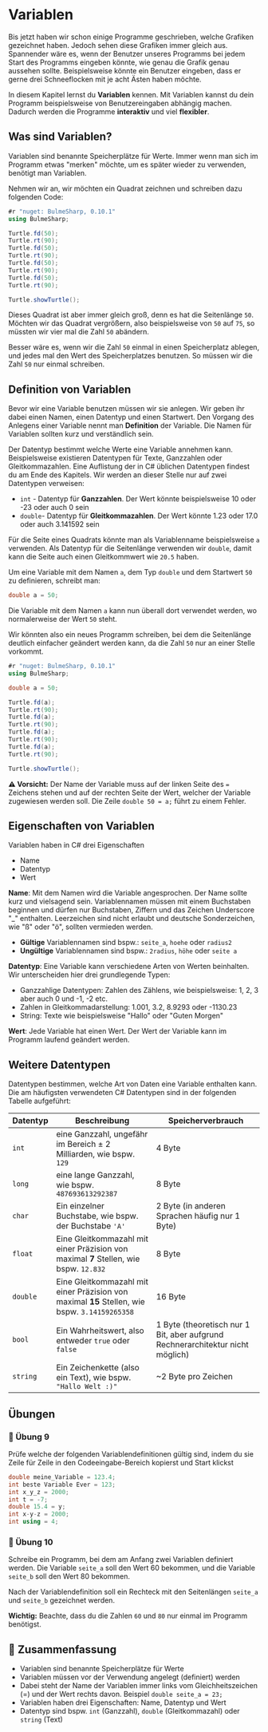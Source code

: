 # Variablen 

Bis jetzt haben wir schon einige Programme geschrieben, welche Grafiken gezeichnet haben.
Jedoch sehen diese Grafiken immer gleich aus. 
Spannender wäre es, wenn der Benutzer unseres Programms bei jedem Start
des Programms eingeben könnte, wie genau die Grafik genau aussehen sollte.
Beispielsweise könnte ein Benutzer eingeben,
dass er gerne drei Schneeflocken mit je acht Ästen haben möchte.

In diesem Kapitel lernst du **Variablen** kennen.
Mit Variablen kannst du dein Programm beispielsweise von
Benutzereingaben abhängig machen.
Dadurch werden die Programme **interaktiv** und viel **flexibler**.

## Was sind Variablen?
Variablen sind benannte Speicherplätze für Werte.
Immer wenn man sich im Programm etwas "merken" möchte,
um es später wieder zu verwenden, benötigt man Variablen.

Nehmen wir an, wir möchten ein Quadrat zeichnen und schreiben dazu folgenden Code:

```cs
#r "nuget: BulmeSharp, 0.10.1"
using BulmeSharp;

Turtle.fd(50);
Turtle.rt(90);
Turtle.fd(50);
Turtle.rt(90);
Turtle.fd(50);
Turtle.rt(90);
Turtle.fd(50);
Turtle.rt(90);

Turtle.showTurtle();
```

Dieses Quadrat ist aber immer gleich groß, denn es hat die Seitenlänge `50`.
Möchten wir das Quadrat vergrößern, also beispielsweise von `50` auf `75`,
so müssten wir vier mal die Zahl `50` abändern.

Besser wäre es, wenn wir die Zahl `50` einmal in einen Speicherplatz ablegen,
und jedes mal den Wert des Speicherplatzes benutzen.
So müssen wir die Zahl `50` nur einmal schreiben.

## Definition von Variablen

Bevor wir eine Variable benutzen müssen wir sie anlegen.
Wir geben ihr dabei einen Namen, einen Datentyp und einen Startwert.
Den Vorgang des Anlegens einer Variable nennt man **Definition** der Variable.
Die Namen für Variablen sollten kurz und verständlich sein.

Der Datentyp bestimmt welche Werte eine Variable annehmen kann.
Beispielsweise existieren Datentypen für Texte, Ganzzahlen oder Gleitkommazahlen.
Eine Auflistung der in C# üblichen Datentypen findest du am Ende des Kapitels.
Wir werden an dieser Stelle nur auf zwei Datentypen verweisen:
* `int` - Datentyp für **Ganzzahlen**. Der Wert könnte beispielsweise 10 oder -23 oder auch 0 sein
* `double`- Datentyp für **Gleitkommazahlen**. Der Wert könnte 1.23 oder 17.0 oder auch 3.141592 sein

Für die Seite eines Quadrats könnte man als Variablenname beispielsweise `a` verwenden.
Als Datentyp für die Seitenlänge verwenden wir `double`, damit kann die Seite auch
einen Gleitkommwert wie `20.5` haben.

Um eine Variable mit dem Namen `a`, dem Typ `double` und dem Startwert `50` zu definieren,
schreibt man:

```cs
double a = 50;
```

Die Variable mit dem Namen `a` kann nun überall dort verwendet werden,
wo normalerweise der Wert `50` steht.

Wir könnten also ein neues Programm schreiben,
bei dem die Seitenlänge deutlich einfacher geändert werden kann,
da die Zahl `50` nur an einer Stelle vorkommt.


```cs
#r "nuget: BulmeSharp, 0.10.1"
using BulmeSharp;

double a = 50;

Turtle.fd(a);
Turtle.rt(90);
Turtle.fd(a);
Turtle.rt(90);
Turtle.fd(a);
Turtle.rt(90);
Turtle.fd(a);
Turtle.rt(90);

Turtle.showTurtle();
```

**⚠️ Vorsicht:** Der Name der Variable muss auf der linken Seite des `=` Zeichens stehen
und auf der rechten Seite der Wert, welcher der Variable zugewiesen werden soll.
Die Zeile `double 50 = a;` führt zu einem Fehler.


## Eigenschaften von Variablen

Variablen haben in C# drei Eigenschaften

+ Name
+ Datentyp
+ Wert

**Name**: Mit dem Namen wird die Variable angesprochen.
Der Name sollte kurz und vielsagend sein.
Variablennamen müssen mit einem Buchstaben beginnen und 
dürfen nur Buchstaben, Ziffern und das Zeichen Underscore "_" enthalten.
Leerzeichen sind nicht erlaubt und deutsche Sonderzeichen,
wie "ß" oder "ö", sollten vermieden werden.

+ **Gültige** Variablennamen sind bspw.: `seite_a`, `hoehe` oder `radius2`
+ **Ungültige** Variablennamen sind bspw.: `2radius`, `höhe` oder `seite a`


**Datentyp**: Eine Variable kann verschiedene Arten von Werten beinhalten.
Wir unterscheiden hier drei grundlegende Typen:

+ Ganzzahlige Datentypen: Zahlen des Zählens, wie beispielsweise: 1, 2, 3 aber auch 0 und -1, -2 etc.
+ Zahlen in Gleitkommadarstellung: 1.001, 3.2, 8.9293 oder -1130.23
+ String: Texte wie beispielsweise "Hallo" oder "Guten Morgen"

**Wert**: Jede Variable hat einen Wert. Der Wert der Variable kann
im Programm laufend geändert werden. 

## Weitere Datentypen

Datentypen bestimmen, welche Art von Daten eine Variable enthalten kann.
Die am häufigsten verwendeten C# Datentypen sind in der folgenden Tabelle aufgeführt:

| Datentyp  | Beschreibung |  Speicherverbrauch | 
| ------------- | ------------- | ------------- |
| `int`  | eine Ganzzahl, ungefähr im Bereich ± 2 Milliarden, wie bspw. `129`  | 4 Byte |
| `long`  | eine lange Ganzzahl, wie bspw. `487693613292387`  | 8 Byte |
| `char`  | Ein einzelner Buchstabe, wie bspw. der Buchstabe `'A'`  | 2 Byte (in anderen Sprachen häufig nur 1 Byte)|
| `float`  | Eine Gleitkommazahl mit einer Präzision von maximal **7** Stellen, wie bspw. `12.832`  | 8 Byte |
| `double`  | Eine Gleitkommazahl mit einer Präzision von maximal **15** Stellen, wie bspw. `3.14159265358`  | 16 Byte |
| `bool`  | Ein Wahrheitswert, also entweder `true` oder `false`  | 1 Byte (theoretisch nur 1 Bit, aber aufgrund Rechnerarchitektur nicht möglich) |
| `string`  | Ein Zeichenkette (also ein Text), wie bspw. `"Hallo Welt :)"`  | ~2 Byte pro Zeichen |

## Übungen

### 📝 Übung 9
Prüfe welche der folgenden Variablendefinitionen gültig sind,
indem du sie Zeile für Zeile in den Codeeingabe-Bereich kopierst und Start klickst

```c#
double meine_Variable = 123.4;
int beste Variable Ever = 123;
int x_y_z = 2000;
int t = -7;
double 15.4 = y;
int x-y-z = 2000;
int using = 4;
```

### 📝 Übung 10

Schreibe ein Programm, bei dem am Anfang zwei Variablen definiert werden.
Die Variable `seite_a` soll den Wert 60 bekommen, und die Variable `seite_b`
soll den Wert 80 bekommen.

Nach der Variablendefinition soll ein Rechteck mit den Seitenlängen
`seite_a` und `seite_b` gezeichnet werden.

**Wichtig:** Beachte, dass du die Zahlen `60` und `80` nur einmal im Programm benötigst. 



## 🧭 Zusammenfassung

+ Variablen sind benannte Speicherplätze für Werte
+ Variablen müssen vor der Verwendung angelegt (definiert) werden
+ Dabei steht der Name der Variablen immer links vom Gleichheitszeichen (=) und der Wert rechts davon. Beispiel `double seite_a = 23;`
+ Variablen haben drei Eigenschaften: Name, Datentyp und Wert
+ Datentyp sind bspw. `int` (Ganzzahl), `double` (Gleitkommazahl) oder `string` (Text)



























